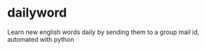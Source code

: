 # dailyword
Learn new english words daily by sending them to a group mail id, automated with python
